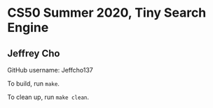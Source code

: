 # CS50 Summer 2020, Tiny Search Engine
## Jeffrey Cho

GitHub username: Jeffcho137

To build, run `make`.

To clean up, run `make clean`.

 
